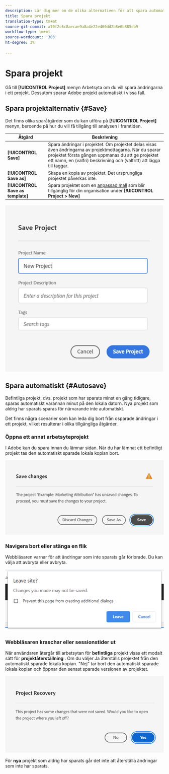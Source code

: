 ```yaml
---
description: Lär dig mer om de olika alternativen för att spara automatiskt, spara som och spara som mall.
title: Spara projekt
translation-type: tm+mt
source-git-commit: a70f2c6c8aecae9a8a4e22e460dd2b8e6b885db9
workflow-type: tm+mt
source-wordcount: '303'
ht-degree: 3%

---
```


# Spara projekt

Gå till **[!UICONTROL Project]** menyn Arbetsyta om du vill spara ändringarna i ett projekt. Dessutom sparar Adobe projekt automatiskt i vissa fall.

## Spara projektalternativ {#Save}

Det finns olika sparåtgärder som du kan utföra på **[!UICONTROL Project]** menyn, beroende på hur du vill få tillgång till analysen i framtiden.

| Åtgärd | Beskrivning |
|---|---| 
| **[!UICONTROL Save]** | Spara ändringar i projektet. Om projektet delas visas även ändringarna av projektmottagarna. När du sparar projektet första gången uppmanas du att ge projektet ett namn, en (valfri) beskrivning och (valfritt) att lägga till taggar. |
| **[!UICONTROL Save as]** | Skapa en kopia av projektet. Det ursprungliga projektet påverkas inte. |
| **[!UICONTROL Save as template]** | Spara projektet som en [anpassad mall](https://docs.adobe.com/content/help/sv-SE/analytics/analyze/analysis-workspace/build-workspace-project/starter-projects.html) som blir tillgänglig för din organisation under **[!UICONTROL Project > New]** |

![](assets/save-project.png)

## Spara automatiskt {#Autosave}

Befintliga projekt, dvs. projekt som har sparats minst en gång tidigare, sparas automatiskt varannan minut på den lokala datorn. Nya projekt som aldrig har sparats sparas för närvarande inte automatiskt.

Det finns några scenarier som kan leda dig bort från osparade ändringar i ett projekt, vilket resulterar i olika tillgängliga åtgärder.

### Öppna ett annat arbetsyteprojekt

I Adobe kan du spara innan du lämnar sidan. När du har lämnat ett befintligt projekt tas den automatiskt sparade lokala kopian bort.

![](assets/existing-save.png)

### Navigera bort eller stänga en flik

Webbläsaren varnar för att ändringar som inte sparats går förlorade. Du kan välja att avbryta eller avbryta.

![](assets/browser-image.png)

### Webbläsaren kraschar eller sessionstider ut

När användaren återgår till arbetsytan för **befintliga** projekt visas ett modalt sätt för **projektåterställning** . Om du väljer Ja återställs projektet från den automatiskt sparade lokala kopian. &quot;Nej&quot; tar bort den automatiskt sparade lokala kopian och öppnar den senast sparade versionen av projektet.

![](assets/project-recovery.png)

För **nya** projekt som aldrig har sparats går det inte att återställa ändringar som inte har sparats.
